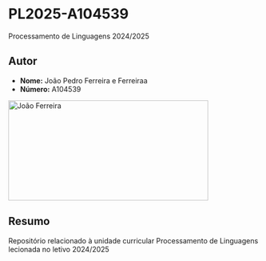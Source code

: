 # PL2025-A104539

Processamento de Linguagens 2024/2025


## Autor 

- **Nome:** João Pedro Ferreira e Ferreiraa
- **Número:** A104539


<img src="img/JoãoFerreira.jpg" alt="João Ferreira" width="400" height="200">


## Resumo 

Repositório relacionado à unidade curricular Processamento de Linguagens lecionada no letivo 2024/2025
